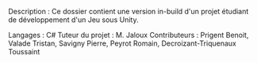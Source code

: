 Description : Ce dossier contient une version in-build d'un projet étudiant de développement d'un Jeu sous Unity.

Langages : C#
Tuteur du projet : M. Jaloux
Contributeurs : Prigent Benoit, Valade Tristan, Savigny Pierre, Peyrot Romain, Decroizant-Triquenaux Toussaint